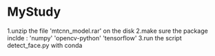 # MyStudy
1.unzip the file 'mtcnn_model.rar' on the disk
2.make sure the package inclde :
  'numpy'
  'opencv-python'
  'tensorflow'
3.run the script detect_face.py with conda 
